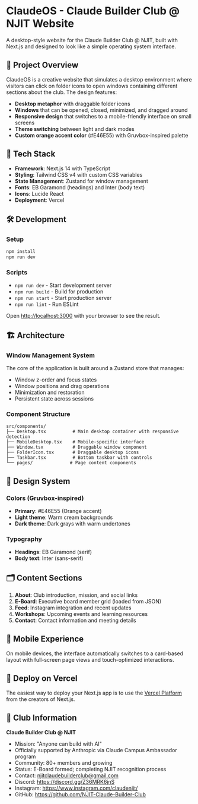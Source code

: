 # ClaudeOS - Claude Builder Club @ NJIT Website

A desktop-style website for the Claude Builder Club @ NJIT, built with Next.js and designed to look like a simple operating system interface.

## 🎯 Project Overview

ClaudeOS is a creative website that simulates a desktop environment where visitors can click on folder icons to open windows containing different sections about the club. The design features:

- **Desktop metaphor** with draggable folder icons
- **Windows** that can be opened, closed, minimized, and dragged around
- **Responsive design** that switches to a mobile-friendly interface on small screens
- **Theme switching** between light and dark modes
- **Custom orange accent color** (#E46E55) with Gruvbox-inspired palette

## 🚀 Tech Stack

- **Framework**: Next.js 14 with TypeScript
- **Styling**: Tailwind CSS v4 with custom CSS variables
- **State Management**: Zustand for window management
- **Fonts**: EB Garamond (headings) and Inter (body text)
- **Icons**: Lucide React
- **Deployment**: Vercel

## 🛠️ Development

### Setup
```bash
npm install
npm run dev
```

### Scripts
- `npm run dev` - Start development server
- `npm run build` - Build for production
- `npm run start` - Start production server
- `npm run lint` - Run ESLint

Open [http://localhost:3000](http://localhost:3000) with your browser to see the result.

## 🏗️ Architecture

### Window Management System
The core of the application is built around a Zustand store that manages:
- Window z-order and focus states
- Window positions and drag operations
- Minimization and restoration
- Persistent state across sessions

### Component Structure
```
src/components/
├── Desktop.tsx          # Main desktop container with responsive detection
├── MobileDesktop.tsx    # Mobile-specific interface
├── Window.tsx           # Draggable window component
├── FolderIcon.tsx       # Draggable desktop icons
├── Taskbar.tsx          # Bottom taskbar with controls
└── pages/              # Page content components
```

## 🎨 Design System

### Colors (Gruvbox-inspired)
- **Primary**: #E46E55 (Orange accent)
- **Light theme**: Warm cream backgrounds
- **Dark theme**: Dark grays with warm undertones

### Typography
- **Headings**: EB Garamond (serif)
- **Body text**: Inter (sans-serif)

## 🗂️ Content Sections

1. **About**: Club introduction, mission, and social links
2. **E-Board**: Executive board member grid (loaded from JSON)
3. **Feed**: Instagram integration and recent updates
4. **Workshops**: Upcoming events and learning resources
5. **Contact**: Contact information and meeting details

## 📱 Mobile Experience

On mobile devices, the interface automatically switches to a card-based layout with full-screen page views and touch-optimized interactions.

## 🚀 Deploy on Vercel

The easiest way to deploy your Next.js app is to use the [Vercel Platform](https://vercel.com/new?utm_medium=default-template&filter=next.js&utm_source=create-next-app&utm_campaign=create-next-app-readme) from the creators of Next.js.

## 🎯 Club Information

**Claude Builder Club @ NJIT**
- Mission: "Anyone can build with AI"
- Officially supported by Anthropic via Claude Campus Ambassador program
- Community: 80+ members and growing
- Status: E-Board formed; completing NJIT recognition process
- Contact: njitclaudebuilderclub@gmail.com
- Discord: https://discord.gg/Z36MRK6jnS
- Instagram: https://www.instagram.com/claudenjit/
- GitHub: https://github.com/NJIT-Claude-Builder-Club
